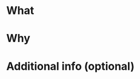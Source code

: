 <!--
PRありがとうございます✨
-->

# What
<!-- このPRで何をしたのか？ どう変わるのか？ -->

# Why
<!-- なぜそうするのか？ どういう意図なのか？ 何が困っているのか？ -->

# Additional info (optional)
<!-- テスト観点など -->
